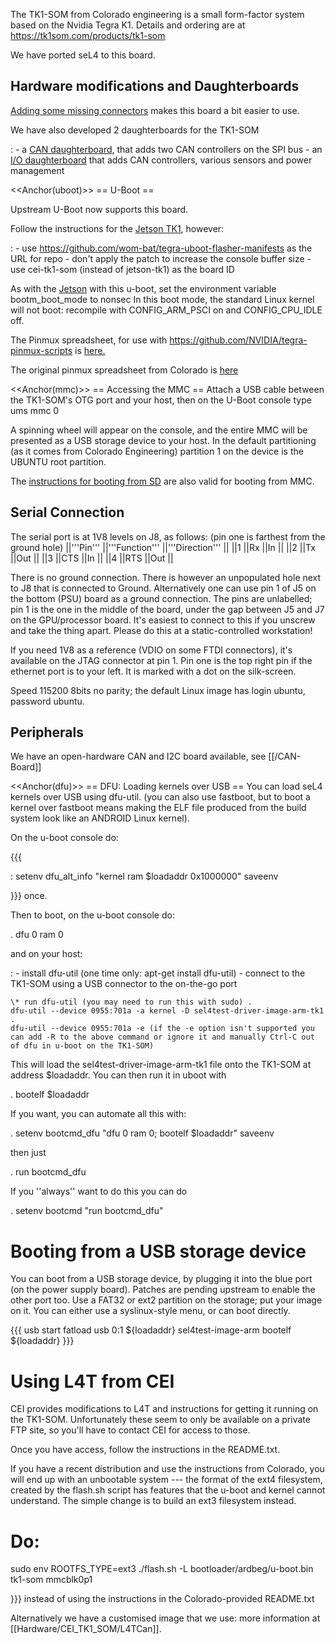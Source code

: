 The TK1-SOM from Colorado engineering is a small form-factor system
based on the Nvidia Tegra K1. Details and ordering are at
<https://tk1som.com/products/tk1-som>

We have ported seL4 to this board.

## Hardware modifications and Daughterboards


[Adding some missing connectors](/Tk1SomMods) makes this board a
bit easier to use.

We have also developed 2 daughterboards for the TK1-SOM

:   -   a [CAN daughterboard](/CAN-Board), that adds two CAN
        controllers on the SPI bus
    -   an [I/O daughterboard](/Daughter-Board) that adds CAN
        controllers, various sensors and power management

&lt;&lt;Anchor(uboot)&gt;&gt; == U-Boot ==

Upstream U-Boot now supports this board.

Follow the instructions for the [Jetson TK1](Hardware/jetsontk1\#Flash\_U-Boot), however:

:   -   use <https://github.com/wom-bat/tegra-uboot-flasher-manifests>
        as the URL for repo
    -   don't apply the patch to increase the console buffer size
    -   use cei-tk1-som (instead of jetson-tk1) as the board ID

As with the [Jetson](Hardware/jetsontk1) with this u-boot, set the
environment variable bootm\_boot\_mode to nonsec In this boot mode, the
standard Linux kernel will not boot: recompile with CONFIG\_ARM\_PSCI on
and CONFIG\_CPU\_IDLE off.

The Pinmux spreadsheet, for use with
<https://github.com/NVIDIA/tegra-pinmux-scripts> is
[here.](attachment:CEI_TK1_SOM_customer_pinmux_v11.xlsm)

The original pinmux spreadsheet from Colorado is
[here](attachment:tk1-som_pinmux_V2.4.xlsm)

&lt;&lt;Anchor(mmc)&gt;&gt; == Accessing the MMC == Attach a USB cable
between the TK1-SOM's OTG port and your host, then on the U-Boot console
type ums mmc 0

A spinning wheel will appear on the console, and the entire MMC will be
presented as a USB storage device to your host. In the default
partitioning (as it comes from Colorado Engineering) partition 1 on the
device is the UBUNTU root partition.

The [instructions for booting from SD](Hardware/General-ARM\#sd)
are also valid for booting from MMC.

## Serial Connection
 The serial port is at 1V8 levels on J8, as
follows: (pin one is farthest from the ground hole) ||'''Pin'''
||'''Function''' ||'''Direction''' || ||1 ||Rx ||In || ||2 ||Tx ||Out ||
||3 ||CTS ||In || ||4 ||RTS ||Out ||

There is no ground connection. There is however an unpopulated hole next
to J8 that is connected to Ground. Alternatively one can use pin 1 of J5
on the bottom (PSU) board as a ground connection. The pins are
unlabelled; pin 1 is the one in the middle of the board, under the gap
between J5 and J7 on the GPU/processor board. It's easiest to connect to
this if you unscrew and take the thing apart. Please do this at a
static-controlled workstation!

If you need 1V8 as a reference (VDIO on some FTDI connectors), it's
available on the JTAG connector at pin 1. Pin one is the top right pin
if the ethernet port is to your left. It is marked with a dot on the
silk-screen.

Speed 115200 8bits no parity; the default Linux image has login ubuntu,
password ubuntu.

## Peripherals
 We have an open-hardware CAN and I2C board available,
see \[\[/CAN-Board\]\]

&lt;&lt;Anchor(dfu)&gt;&gt; == DFU: Loading kernels over USB == You can
load seL4 kernels over USB using dfu-util. (you can also use fastboot,
but to boot a kernel over fastboot means making the ELF file produced
from the build system look like an ANDROID Linux kernel).

On the u-boot console do:

{{{

:   setenv dfu\_alt\_info "kernel ram \$loadaddr 0x1000000" saveenv

}}} once.

Then to boot, on the u-boot console do:

  . dfu 0 ram 0

and on your host:

:   -   install dfu-util (one time only: apt-get install dfu-util)
    -   connect to the TK1-SOM using a USB connector to the on-the-go
        port

    \* run dfu-util (you may need to run this with sudo) .
    dfu-util --device 0955:701a -a kernel -D sel4test-driver-image-arm-tk1 .
    dfu-util --device 0955:701a -e (if the -e option isn't supported you
    can add -R to the above command or ignore it and manually Ctrl-C out
    of dfu in u-boot on the TK1-SOM)

This will load the sel4test-driver-image-arm-tk1 file onto the TK1-SOM
at address \$loadaddr. You can then run it in uboot with

  . bootelf \$loadaddr

If you want, you can automate all this with:

  . setenv bootcmd\_dfu "dfu 0 ram 0; bootelf \$loadaddr" saveenv

then just

  . run bootcmd\_dfu

If you ''always'' want to do this you can do

  . setenv bootcmd "run bootcmd\_dfu"

# Booting from a USB storage device


You can boot from a USB storage device, by plugging it into the blue
port (on the power supply board). Patches are pending upstream to enable
the other port too. Use a FAT32 or ext2 partition on the storage; put
your image on it. You can either use a syslinux-style menu, or can boot
directly.

{{{ usb start fatload usb 0:1 \${loadaddr} sel4test-image-arm bootelf
\${loadaddr} }}}

# Using L4T from CEI


CEI provides modifications to L4T and instructions for getting it
running on the TK1-SOM. Unfortunately these seem to only be available on
a private FTP site, so you'll have to contact CEI for access to those.

Once you have access, follow the instructions in the README.txt.

If you have a recent distribution and use the instructions from
Colorado, you will end up with an unbootable system --- the format of
the ext4 filesystem, created by the flash.sh script has features that
the u-boot and kernel cannot understand. The simple change is to build
an ext3 filesystem instead.

Do:
===

  sudo env ROOTFS\_TYPE=ext3 ./flash.sh -L bootloader/ardbeg/u-boot.bin
  tk1-som mmcblk0p1

}}} instead of using the instructions in the Colorado-provided
README.txt

Alternatively we have a customised image that we use: more information
at \[\[Hardware/CEI\_TK1\_SOM/L4TCan\]\].
